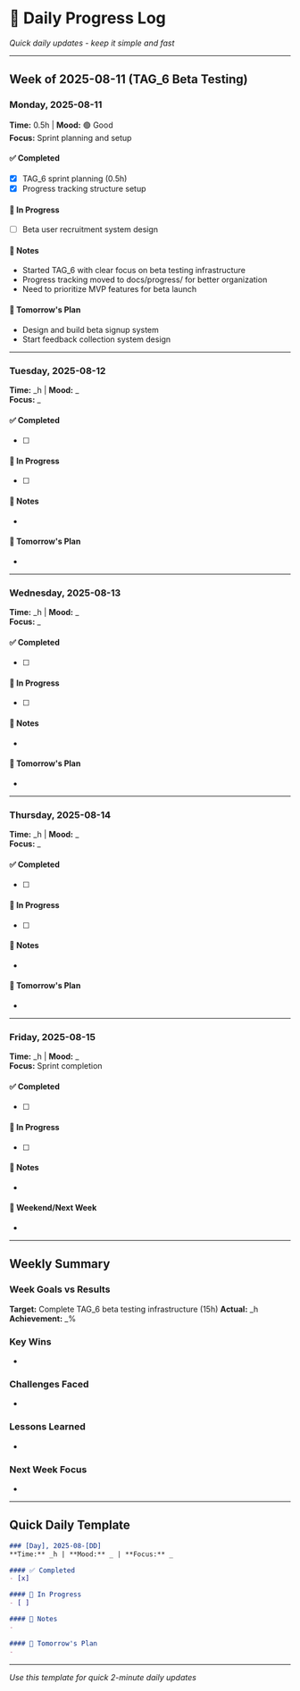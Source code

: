 # 📅 Daily Progress Log

*Quick daily updates - keep it simple and fast*

---

## Week of 2025-08-11 (TAG_6 Beta Testing)

### Monday, 2025-08-11
**Time:** 0.5h | **Mood:** 🟢 Good  
**Focus:** Sprint planning and setup

#### ✅ Completed
- [x] TAG_6 sprint planning (0.5h)
- [x] Progress tracking structure setup

#### 🔄 In Progress
- [ ] Beta user recruitment system design

#### 💭 Notes
- Started TAG_6 with clear focus on beta testing infrastructure
- Progress tracking moved to docs/progress/ for better organization
- Need to prioritize MVP features for beta launch

#### 🎯 Tomorrow's Plan
- Design and build beta signup system
- Start feedback collection system design

---

### Tuesday, 2025-08-12
**Time:** _h | **Mood:** _  
**Focus:** _

#### ✅ Completed
- [ ] 

#### 🔄 In Progress
- [ ] 

#### 💭 Notes
- 

#### 🎯 Tomorrow's Plan
- 

---

### Wednesday, 2025-08-13
**Time:** _h | **Mood:** _  
**Focus:** _

#### ✅ Completed
- [ ] 

#### 🔄 In Progress
- [ ] 

#### 💭 Notes
- 

#### 🎯 Tomorrow's Plan
- 

---

### Thursday, 2025-08-14
**Time:** _h | **Mood:** _  
**Focus:** _

#### ✅ Completed
- [ ] 

#### 🔄 In Progress
- [ ] 

#### 💭 Notes
- 

#### 🎯 Tomorrow's Plan
- 

---

### Friday, 2025-08-15
**Time:** _h | **Mood:** _  
**Focus:** Sprint completion

#### ✅ Completed
- [ ] 

#### 🔄 In Progress
- [ ] 

#### 💭 Notes
- 

#### 🎯 Weekend/Next Week
- 

---

## Weekly Summary

### Week Goals vs Results
**Target:** Complete TAG_6 beta testing infrastructure (15h)
**Actual:** _h  
**Achievement:** _%

### Key Wins
- 

### Challenges Faced
- 

### Lessons Learned
- 

### Next Week Focus
- 

---

## Quick Daily Template

```markdown
### [Day], 2025-08-[DD]
**Time:** _h | **Mood:** _ | **Focus:** _

#### ✅ Completed
- [x] 

#### 🔄 In Progress  
- [ ] 

#### 💭 Notes
- 

#### 🎯 Tomorrow's Plan
- 
```

---

*Use this template for quick 2-minute daily updates*